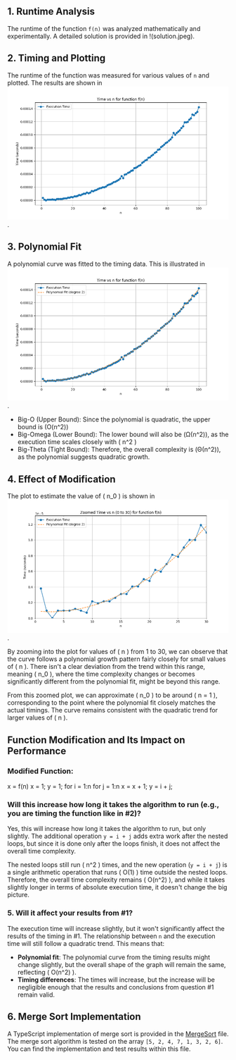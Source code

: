 
## 1. Runtime Analysis

The runtime of the function `f(n)` was analyzed mathematically and experimentally. A detailed solution is provided in !(solution.jpeg).

## 2. Timing and Plotting

The runtime of the function was measured for various values of `n` and plotted. The results are shown in ![Figure_1](Figure_1.png).

## 3. Polynomial Fit

A polynomial curve was fitted to the timing data. This is illustrated in ![Figure_2](Figure_2.png).

 - Big-O (Upper Bound):  Since the polynomial is quadratic, the upper bound is (O(n^2))
 - Big-Omega (Lower Bound): The lower bound will also be \(Ω(n^2)), as the execution time scales closely with \( n^2 \)
 - Big-Theta (Tight Bound): Therefore, the overall complexity is (Θ(n^2)), as the polynomial suggests quadratic growth.


## 4. Effect of Modification
 
 The plot to estimate the value of \( n_0 \) is shown in ![Figure_3](Figure_3.png).

By zooming into the plot for values of \( n \) from 1 to 30, we can observe that the curve follows a polynomial growth pattern fairly closely for small values of \( n \). There isn't a clear deviation from the trend within this range, meaning \( n_0 \), where the time complexity changes or becomes significantly different from the polynomial fit, might be beyond this range.

From this zoomed plot, we can approximate \( n_0 \) to be around \( n = 1 \), corresponding to the point where the polynomial fit closely matches the actual timings. The curve remains consistent with the quadratic trend for larger values of \( n \).


## Function Modification and Its Impact on Performance

### Modified Function:

x = f(n)
   x = 1;
   y = 1;
   for i = 1:n
        for j = 1:n
             x = x + 1;
   y = i + j;


### Will this increase how long it takes the algorithm to run (e.g., you are timing the function like in #2)?

Yes, this will increase how long it takes the algorithm to run, but only slightly. The additional operation `y = i + j` adds extra work after the nested loops, but since it is done only after the loops finish, it does not affect the overall time complexity.

The nested loops still run \( n^2 \) times, and the new operation (`y = i + j`) is a single arithmetic operation that runs \( O(1) \) time outside the nested loops. Therefore, the overall time complexity remains \( O(n^2) \), and while it takes slightly longer in terms of absolute execution time, it doesn't change the big picture.

### 5. Will it affect your results from #1?

The execution time will increase slightly, but it won't significantly affect the results of the timing in #1. The relationship between `n` and the execution time will still follow a quadratic trend. This means that:

- **Polynomial fit**: The polynomial curve from the timing results might change slightly, but the overall shape of the graph will remain the same, reflecting \( O(n^2) \).
- **Timing differences**: The times will increase, but the increase will be negligible enough that the results and conclusions from question #1 remain valid.

## 6. Merge Sort Implementation

A TypeScript implementation of merge sort is provided in the [MergeSort](mergeSort.ts) file. The merge sort algorithm is tested on the array `[5, 2, 4, 7, 1, 3, 2, 6]`. You can find the implementation and test results within this file.

